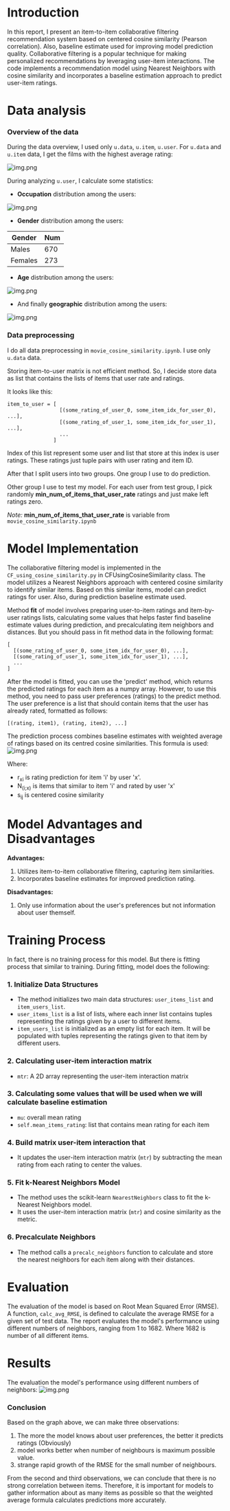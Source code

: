 # Introduction

In this report, I present an item-to-item collaborative filtering recommendation system based on centered cosine similarity (Pearson correlation). 
Also, baseline estimate used for improving model prediction quality. 
Collaborative filtering is a popular technique for making personalized recommendations by leveraging user-item interactions.
The code implements a recommendation model using Nearest Neighbors with cosine similarity and incorporates a baseline estimation approach to predict user-item ratings.
# Data analysis

### Overview of the data
During the data overview, I used only `u.data`, `u.item`, `u.user`.
For `u.data` and `u.item` data, I get the films with the highest average rating:

![img.png](figures/thebestmovies.png)

During analyzing `u.user`, I calculate some statistics:
* **Occupation** distribution among the users:

![img.png](figures/occupation.png)

* **Gender** distribution among the users:

| Gender  | Num |
|---------|-----|
| Males   | 670 |
| Females | 273 |

* **Age** distribution among the users:

![img.png](figures/ages.png)

* And finally **geographic** distribution among the users:

![img.png](figures/geography_of_users.png)


### Data preprocessing

I do all data preprocessing in `movie_cosine_similarity.ipynb`. I use only `u.data` data.

Storing item-to-user matrix is not efficient method. So, I decide store data as list that contains the lists of items that user rate and ratings.

It looks like this:
~~~
item_to_user = [
                 [(some_rating_of_user_0, some_item_idx_for_user_0), ...],
                 [(some_rating_of_user_1, some_item_idx_for_user_1), ...],
                 ...
               ]
~~~
Index of this list represent some user and list that store at this index is user ratings.
These ratings just tuple pairs with user rating and item ID.  

After that I split users into two groups. One group I use to do prediction.

Other group I use to test my model. For each user from test group, I pick randomly **min_num_of_items_that_user_rate** ratings and just make left ratings zero.

*Note:* **min_num_of_items_that_user_rate** is variable from `movie_cosine_similarity.ipynb`

# Model Implementation

The collaborative filtering model is implemented in the `CF_using_cosine_similarity.py` in CFUsingCosineSimilarity class.
The model utilizes a Nearest Neighbors approach with centered cosine similarity to identify similar items.
Based on this similar items, model can predict ratings for user. Also, during prediction baseline estimate used.

Method **fit** of model involves preparing user-to-item ratings and item-by-user ratings lists,
calculating some values that helps faster find baseline estimate values during prediction, and precalculating item neighbors and distances.
But you should pass in fit method data in the following format:
~~~
[
  [(some_rating_of_user_0, some_item_idx_for_user_0), ...],
  [(some_rating_of_user_1, some_item_idx_for_user_1), ...],
  ...
]
~~~

After the model is fitted, you can use the 'predict' method, which returns the predicted ratings for each item as a numpy array.
However, to use this method, you need to pass user preferences (ratings) to the predict method.
The user preference is a list that should contain items that the user has already rated, formatted as follows:

~~~
[(rating, item1), (rating, item2), ...]
~~~
The prediction process combines baseline estimates with weighted average of ratings based on its centred cosine similarities.
This formula is used:
![img.png](figures/formula.png)

Where:
 - r<sub>xi</sub> is rating prediction for item 'i' by user 'x'.
 - N<sub>(i;x)</sub> is items that similar to item 'i' and rated by user 'x'
 - s<sub>ij</sub> is centered cosine similarity

# Model Advantages and Disadvantages

**Advantages:**

1. Utilizes item-to-item collaborative filtering, capturing item similarities.
2. Incorporates baseline estimates for improved prediction rating.

**Disadvantages:**

1. Only use information about the user's preferences but not information about user themself.

# Training Process

In fact, there is no training process for this model. But there is fitting process that similar to training.
During fitting, model does the following: 

### 1. Initialize Data Structures
- The method initializes two main data structures: `user_items_list` and `item_users_list`.
- `user_items_list` is a list of lists, where each inner list contains tuples representing the ratings given by a user to different items.
- `item_users_list` is initialized as an empty list for each item. It will be populated with tuples representing the ratings given to that item by different users.

### 2. Calculating  user-item interaction matrix
  - `mtr`: A 2D array representing the user-item interaction matrix
### 3. Calculating some values that will be used when we will calculate baseline estimation
  - `mu`: overall mean rating
  - `self.mean_items_rating`: list that contains mean rating for each item

### 4. Build matrix user-item interaction that 
- It updates the user-item interaction matrix (`mtr`) by subtracting the mean rating from each rating to center the values.

### 5. Fit k-Nearest Neighbors Model
- The method uses the scikit-learn `NearestNeighbors` class to fit the k-Nearest Neighbors model.
- It uses the user-item interaction matrix (`mtr`) and cosine similarity as the metric.

### 6. Precalculate Neighbors
- The method calls a `precalc_neighbors` function to calculate and store the nearest neighbors for each item along with their distances.

# Evaluation

The evaluation of the model is based on Root Mean Squared Error (RMSE). A function, `calc_avg_RMSE`, is defined to calculate the average RMSE for a given set of test data.
The report evaluates the model's performance using different numbers of neighbors, ranging from 1 to 1682. Where 1682 is number of all different items.

# Results

The evaluation the model's performance using different numbers of neighbors:
![img.png](figures/model_RMSEs.png)

### Conclusion
Based on the graph above, we can make three observations:

1. The more the model knows about user preferences, the better it predicts ratings (Obviously)
2. model works better when number of neighbours is maximum possible value.
3. strange rapid growth of the RMSE for the small number of neighbours.

From the second and third observations, we can conclude that there is no strong correlation between items.
Therefore, it is important for models to gather information about as many items as possible so that the weighted average formula calculates predictions more accurately.